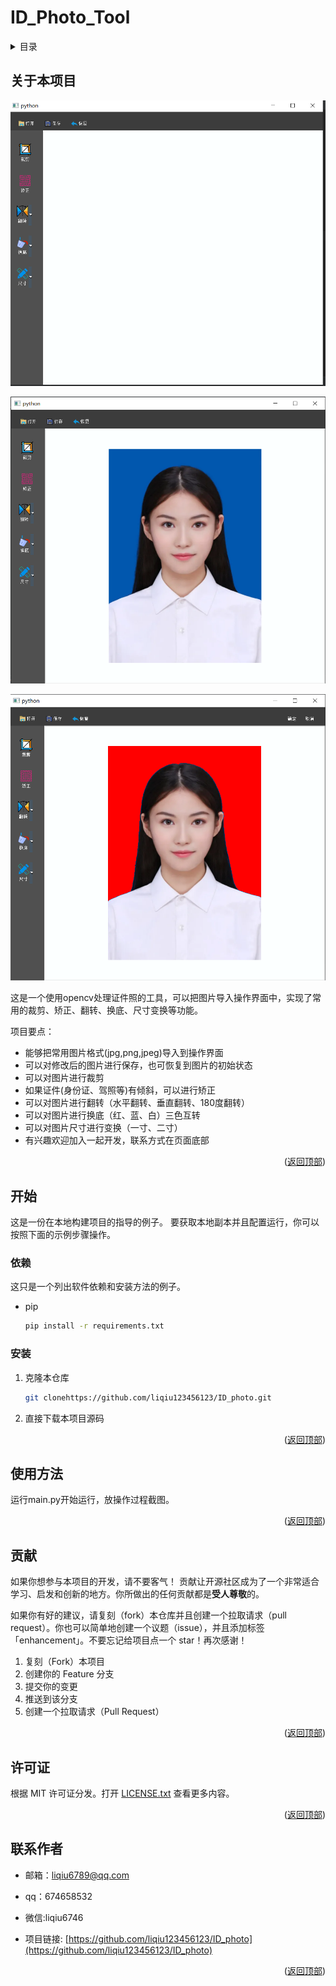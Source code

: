 <div id="top"></div><div id="top"></div>

# ID_Photo_Tool
<!-- 目录 -->
<details>
  <summary>目录</summary>
  <ol>
    <li>
      <a href="#关于本项目">关于本项目</a>
    </li>
    <li>
      <a href="#开始">开始</a>
      <ul>
        <li><a href="#依赖">依赖</a></li>
        <li><a href="#安装">安装</a></li>
      </ul>
    </li>
    <li><a href="#使用方法">使用方法</a></li>
    <li><a href="#贡献">贡献</a></li>
    <li><a href="#许可证">许可证</a></li>
    <li><a href="#联系作者">联系作者</a></li>
  </ol>
</details>


<!-- 关于本项目 -->
## 关于本项目

![img.png](img.png)

![img_1.png](img_1.png)

![img_2.png](img_2.png)

这是一个使用opencv处理证件照的工具，可以把图片导入操作界面中，实现了常用的裁剪、矫正、翻转、换底、尺寸变换等功能。

项目要点：
* 能够把常用图片格式(jpg,png,jpeg)导入到操作界面
* 可以对修改后的图片进行保存，也可恢复到图片的初始状态
* 可以对图片进行裁剪
* 如果证件(身份证、驾照等)有倾斜，可以进行矫正
* 可以对图片进行翻转（水平翻转、垂直翻转、180度翻转）
* 可以对图片进行换底（红、蓝、白）三色互转
* 可以对图片尺寸进行变换（一寸、二寸）
* 有兴趣欢迎加入一起开发，联系方式在页面底部


<p align="right">(<a href="#top">返回顶部</a>)</p>




<!-- 开始 -->
## 开始

这是一份在本地构建项目的指导的例子。
要获取本地副本并且配置运行，你可以按照下面的示例步骤操作。

### 依赖

这只是一个列出软件依赖和安装方法的例子。
* pip
  ```sh
  pip install -r requirements.txt
  ```

### 安装


1. 克隆本仓库
   ```sh
   git clonehttps://github.com/liqiu123456123/ID_photo.git
   ```
2. 直接下载本项目源码

<p align="right">(<a href="#top">返回顶部</a>)</p>



<!-- 使用方法 示例 -->
## 使用方法

运行main.py开始运行，放操作过程截图。


<p align="right">(<a href="#top">返回顶部</a>)</p>



<!-- 贡献 -->
## 贡献

如果你想参与本项目的开发，请不要客气！
贡献让开源社区成为了一个非常适合学习、启发和创新的地方。你所做出的任何贡献都是**受人尊敬**的。

如果你有好的建议，请复刻（fork）本仓库并且创建一个拉取请求（pull request）。你也可以简单地创建一个议题（issue），并且添加标签「enhancement」。不要忘记给项目点一个 star！再次感谢！

1. 复刻（Fork）本项目
2. 创建你的 Feature 分支
3. 提交你的变更 
4. 推送到该分支 
5. 创建一个拉取请求（Pull Request）

<p align="right">(<a href="#top">返回顶部</a>)</p>



<!-- 许可证 -->
## 许可证

根据 MIT 许可证分发。打开 [LICENSE.txt](LICENSE.txt) 查看更多内容。


<p align="right">(<a href="#top">返回顶部</a>)</p>



<!-- 联系作者 -->
## 联系作者

* 邮箱：liqiu6789@qq.com
* qq：674658532
* 微信:liqiu6746

* 项目链接: [https://github.com/liqiu123456123/ID_photo](https://github.com/liqiu123456123/ID_photo)

<p align="right">(<a href="#top">返回顶部</a>)</p>